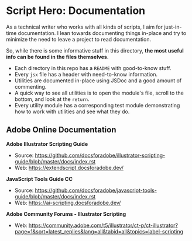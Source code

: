 # Script Hero: Documentation

As a technical writer who works with all kinds of scripts, I aim for just-in-time documentation. I lean towards documenting things in-place and try to minimize the need to leave a project to read documentation. 

So, while there is some informative stuff in this directory, **the most useful info can be found in the files themselves**. 

- Each directory in this repo has a `README` with good-to-know stuff.
- Every `jsx` file has a header with need-to-know information. 
- Utilities are documented in-place using JSDoc and a good amount of commenting. 
- A quick way to see all utilities is to open the module's file, scroll to the bottom, and look at the `return`. 
- Every utility module has a corresponding test module demonstrating how to work with utilities and see what they do. 

## Adobe Online Documentation

**Adobe Illustrator Scripting Guide**

- Source: https://github.com/docsforadobe/illustrator-scripting-guide/blob/master/docs/index.rst
- Web: https://extendscript.docsforadobe.dev/

**JavaScript Tools Guide CC**

- Source: https://github.com/docsforadobe/javascript-tools-guide/blob/master/docs/index.rst
- Web: https://ai-scripting.docsforadobe.dev/

**Adobe Community Forums - Illustrator Scripting**

- Web: https://community.adobe.com/t5/illustrator/ct-p/ct-illustrator?page=1&sort=latest_replies&lang=all&tabid=all&topics=label-scripting

